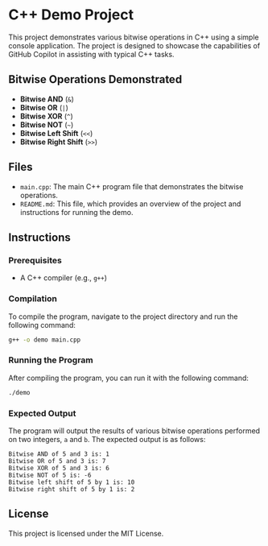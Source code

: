 # C++ Demo Project

This project demonstrates various bitwise operations in C++ using a simple console application. The project is designed to showcase the capabilities of GitHub Copilot in assisting with typical C++ tasks.

## Bitwise Operations Demonstrated
- **Bitwise AND** (`&`)
- **Bitwise OR** (`|`)
- **Bitwise XOR** (`^`)
- **Bitwise NOT** (`~`)
- **Bitwise Left Shift** (`<<`)
- **Bitwise Right Shift** (`>>`)

## Files
- `main.cpp`: The main C++ program file that demonstrates the bitwise operations.
- `README.md`: This file, which provides an overview of the project and instructions for running the demo.

## Instructions

### Prerequisites
- A C++ compiler (e.g., `g++`)

### Compilation
To compile the program, navigate to the project directory and run the following command:
```bash
g++ -o demo main.cpp
```

### Running the Program
After compiling the program, you can run it with the following command:
```bash
./demo
```

### Expected Output
The program will output the results of various bitwise operations performed on two integers, `a` and `b`. The expected output is as follows:
```
Bitwise AND of 5 and 3 is: 1
Bitwise OR of 5 and 3 is: 7
Bitwise XOR of 5 and 3 is: 6
Bitwise NOT of 5 is: -6
Bitwise left shift of 5 by 1 is: 10
Bitwise right shift of 5 by 1 is: 2
```

## License
This project is licensed under the MIT License.
